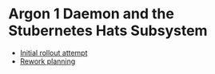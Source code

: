 # Argon 1 Daemon and the Stubernetes Hats Subsystem

- [Initial rollout attempt](8vc2a-0qp0y-wcb2s-7qy6h-qrtmj)
- [Rework planning](hn0wg-nmmyk-gda0a-5thr1-scrvd)
